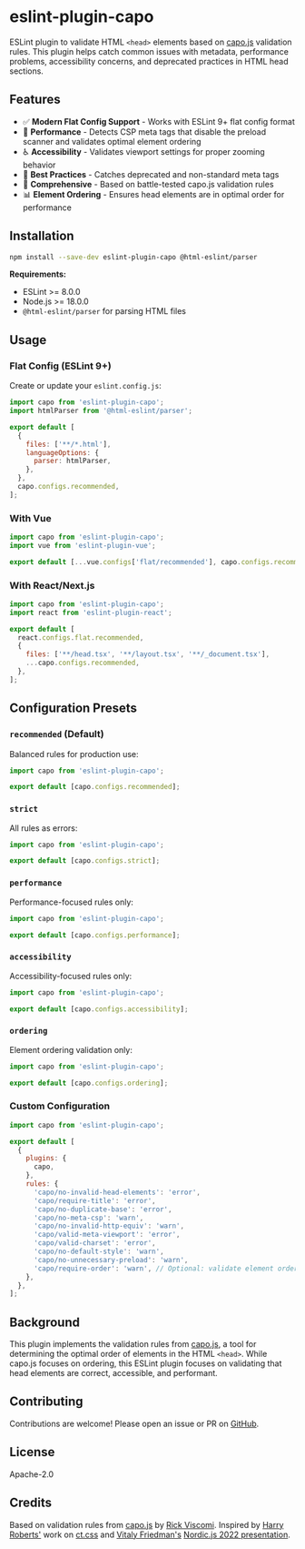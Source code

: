 # eslint-plugin-capo

ESLint plugin to validate HTML `<head>` elements based on [capo.js](https://github.com/rviscomi/capo.js) validation rules. This plugin helps catch common issues with metadata, performance problems, accessibility concerns, and deprecated practices in HTML head sections.

## Features

- ✅ **Modern Flat Config Support** - Works with ESLint 9+ flat config format
- 🚀 **Performance** - Detects CSP meta tags that disable the preload scanner and validates optimal element ordering
- ♿ **Accessibility** - Validates viewport settings for proper zooming behavior
- 📱 **Best Practices** - Catches deprecated and non-standard meta tags
- 🎯 **Comprehensive** - Based on battle-tested capo.js validation rules
- 📊 **Element Ordering** - Ensures head elements are in optimal order for performance

## Installation

```bash
npm install --save-dev eslint-plugin-capo @html-eslint/parser
```

**Requirements:**

- ESLint >= 8.0.0
- Node.js >= 18.0.0
- `@html-eslint/parser` for parsing HTML files

## Usage

### Flat Config (ESLint 9+)

Create or update your `eslint.config.js`:

```javascript
import capo from 'eslint-plugin-capo';
import htmlParser from '@html-eslint/parser';

export default [
  {
    files: ['**/*.html'],
    languageOptions: {
      parser: htmlParser,
    },
  },
  capo.configs.recommended,
];
```

### With Vue

```javascript
import capo from 'eslint-plugin-capo';
import vue from 'eslint-plugin-vue';

export default [...vue.configs['flat/recommended'], capo.configs.recommended];
```

### With React/Next.js

```javascript
import capo from 'eslint-plugin-capo';
import react from 'eslint-plugin-react';

export default [
  react.configs.flat.recommended,
  {
    files: ['**/head.tsx', '**/layout.tsx', '**/_document.tsx'],
    ...capo.configs.recommended,
  },
];
```

## Configuration Presets

### `recommended` (Default)

Balanced rules for production use:

```javascript
import capo from 'eslint-plugin-capo';

export default [capo.configs.recommended];
```

### `strict`

All rules as errors:

```javascript
import capo from 'eslint-plugin-capo';

export default [capo.configs.strict];
```

### `performance`

Performance-focused rules only:

```javascript
import capo from 'eslint-plugin-capo';

export default [capo.configs.performance];
```

### `accessibility`

Accessibility-focused rules only:

```javascript
import capo from 'eslint-plugin-capo';

export default [capo.configs.accessibility];
```

### `ordering`

Element ordering validation only:

```javascript
import capo from 'eslint-plugin-capo';

export default [capo.configs.ordering];
```

### Custom Configuration

```javascript
import capo from 'eslint-plugin-capo';

export default [
  {
    plugins: {
      capo,
    },
    rules: {
      'capo/no-invalid-head-elements': 'error',
      'capo/require-title': 'error',
      'capo/no-duplicate-base': 'error',
      'capo/no-meta-csp': 'warn',
      'capo/no-invalid-http-equiv': 'warn',
      'capo/valid-meta-viewport': 'error',
      'capo/valid-charset': 'error',
      'capo/no-default-style': 'warn',
      'capo/no-unnecessary-preload': 'warn',
      'capo/require-order': 'warn', // Optional: validate element ordering
    },
  },
];
```

## Background

This plugin implements the validation rules from [capo.js](https://github.com/rviscomi/capo.js), a tool for determining the optimal order of elements in the HTML `<head>`. While capo.js focuses on ordering, this ESLint plugin focuses on validating that head elements are correct, accessible, and performant.

## Contributing

Contributions are welcome! Please open an issue or PR on [GitHub](https://github.com/rviscomi/eslint-plugin-capo).

## License

Apache-2.0

## Credits

Based on validation rules from [capo.js](https://github.com/rviscomi/capo.js) by [Rick Viscomi](https://github.com/rviscomi).
Inspired by [Harry Roberts'](https://twitter.com/csswizardry) work on [ct.css](https://csswizardry.com/ct/) and [Vitaly Friedman's](https://twitter.com/smashingmag) [Nordic.js 2022 presentation](https://youtu.be/uqLl-Yew2o8?t=2873).
